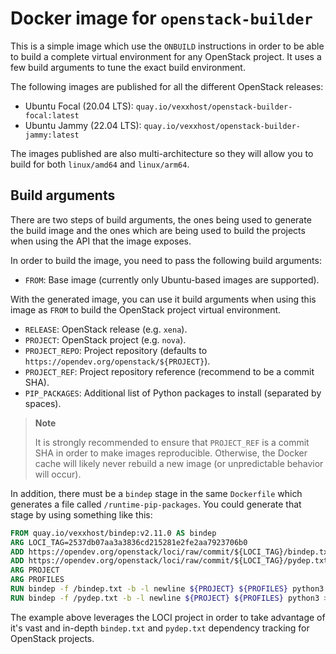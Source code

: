 # Docker image for `openstack-builder`

This is a simple image which use the `ONBUILD` instructions in order to be able
to build a complete virtual environment for any OpenStack project.  It uses a
few build arguments to tune the exact build environment.

The following images are published for all the different OpenStack releases:

- Ubuntu Focal (20.04 LTS): `quay.io/vexxhost/openstack-builder-focal:latest`
- Ubuntu Jammy (22.04 LTS): `quay.io/vexxhost/openstack-builder-jammy:latest`

The images published are also multi-architecture so they will allow you to build
for both `linux/amd64` and `linux/arm64`.

## Build arguments

There are two steps of build arguments, the ones being used to generate the
build image and the ones which are being used to build the projects when using
the API that the image exposes.

In order to build the image, you need to pass the following build arguments:

- `FROM`: Base image (currently only Ubuntu-based images are supported).

With the generated image, you can use it build arguments when using this image
as `FROM` to build the OpenStack project virtual environment.

- `RELEASE`: OpenStack release (e.g. `xena`).
- `PROJECT`: OpenStack project (e.g. `nova`).
- `PROJECT_REPO`: Project repository (defaults to `https://opendev.org/openstack/${PROJECT}`).
- `PROJECT_REF`: Project repository reference (recommend to be a commit SHA).
- `PIP_PACKAGES`: Additional list of Python packages to install (separated by spaces).

> **Note**
>
> It is strongly recommended to ensure that `PROJECT_REF` is a commit SHA in
> order to make images reproducible.  Otherwise, the Docker cache will likely
> never rebuild a new image (or unpredictable behavior will occur).

In addition, there must be a `bindep` stage in the same `Dockerfile` which
generates a file called `/runtime-pip-packages`.  You could generate that stage
by using something like this:

```Dockerfile
FROM quay.io/vexxhost/bindep:v2.11.0 AS bindep
ARG LOCI_TAG=2537db07aa3a3836cd215281e2fe2aa7923706b0
ADD https://opendev.org/openstack/loci/raw/commit/${LOCI_TAG}/bindep.txt /bindep.txt
ADD https://opendev.org/openstack/loci/raw/commit/${LOCI_TAG}/pydep.txt /pydep.txt
ARG PROJECT
ARG PROFILES
RUN bindep -f /bindep.txt -b -l newline ${PROJECT} ${PROFILES} python3 > /runtime-dist-packages
RUN bindep -f /pydep.txt -b -l newline ${PROJECT} ${PROFILES} python3 > /runtime-pip-packages
```

The example above leverages the LOCI project in order to take advantage of it's
vast and in-depth `bindep.txt` and `pydep.txt` dependency tracking for OpenStack
projects.
